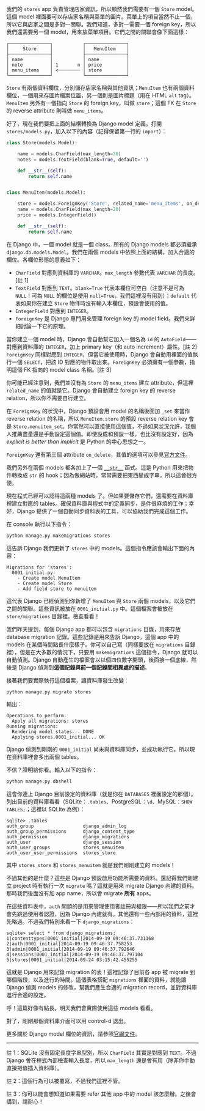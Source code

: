 我們的 `stores` app 負責管理店家資訊，所以顯然我們需要有一個 `Store` model。這個 model 裡面要可以存店家名稱與菜單的圖片。菜單上的項目當然不止一個，所以它與店家之間是多對一關聯。我們知道，多對一需要一個 foreign key，所以我們還需要另一個 model，用來放菜單項目。它們之間的關聯會像下面這樣：

    ┌───────────────┐           ┌───────────────┐
    │     Store     │           │   MenuItem    │
    ├───────────────┤           ├───────────────┤
    │ name          │           │ name          │
    │ note          │ 1       n │ price         │
    │ menu_items    │ <──────── │ store         │
    └───────────────┘           └───────────────┘

`Store` 有兩個資料欄位，分別儲存店家名稱與其他資訊；`MenuItem` 也有兩個資料欄位，一個用來存圖片檔案位置，另一個則是圖片標題（用在 HTML `alt` tag）。`MenuItem` 另外有一個指向 `Store` 的 foreign key，叫做 `store`；這個 FK 在 `Store` 的 reverse attribute 則叫做 `menu_items`。

好了，現在我們要把上面的結構轉換為 Django model 定義。打開 `stores/models.py`，加入以下的內容（記得保留第一行的 `import`）：

```python
class Store(models.Model):

    name = models.CharField(max_length=20)
    notes = models.TextField(blank=True, default='')

    def __str__(self):
        return self.name


class MenuItem(models.Model):

    store = models.ForeignKey('Store', related_name='menu_items', on_delete=models.SET_NULL, null=True)
    name = models.CharField(max_length=20)
    price = models.IntegerField()

    def __str__(self):
        return self.name
```

在 Django 中，一個 model 就是一個 class。所有的 Django models 都必須繼承 `django.db.models.Model`。我們在兩個 models 中依照上面的結構，加入合適的欄位。各欄位形態的意義如下：

* `CharField` 對應到資料庫的 `VARCHAR`。`max_length` 參數代表 `VARCHAR` 的長度。[註 1]
* `TextField` 對應到 `TEXT`。`blank=True` 代表本欄位可空白（注意不是可為 `NULL`！可為 `NULL` 的欄位是使用 `null=True`，我們這裡沒有用到）；`default` 代表如果你在建立 `Store` 物件時沒有輸入本欄位，預設會使用的值。
* `IntegerField` 對應到 `INTEGER`。
* `ForeignKey` 是 Django 專門用來管理 foreign key 的 model field。我們來詳細討論一下它的原理。

當你建立一個 model 時，Django 會自動幫它加入一個名為 `id` 的 `AutoField`——對應到資料庫的 `INTEGER`，加上 primary key（和 auto increment）屬性。[註 2] `ForeignKey` 同樣對應到 `INTEGER`，但當它被使用時，Django 會自動用裡面的值執行一個 `SELECT`，把該 ID 對應的物件取出來。`ForeignKey` 必須擁有一個參數，指明這個 FK 指向的 model class 名稱。[註 3]

你可能已經注意到，我們並沒有為 `Store` 的 `menu_items` 建立 attribute，但這裡 `related_name` 的值就是它。Django 會自動建立 foreign key 的 reverse relation，所以你不需要自行建立。

在 `ForeignKey` 的狀況中，Django 預設會用 model 的名稱後面加 `_set` 來當作 reverse relation 的名稱，所以 `MenuItem.store` 的預設 reverse relation key 會是 `Store.menuitem_set`。你當然可以直接使用這個值，不過如果狀況允許，我個人推薦盡量還是手動設定這個值。即使設成和預設一樣，也比沒有設定好，因為 *explicit is better than implicit* 是 Python 的中心思想之一。

`ForeignKey` 還有第三個 attribute `on_delete`，其值的選項可以參見[官方文件](https://docs.djangoproject.com/en/2.0/ref/models/fields/#django.db.models.ForeignKey.on_delete)。

我們另外在兩個 models 都各加上了一個 [`__str__`](https://docs.python.org/3/reference/datamodel.html#object.__str__) 函式。這是 Python 用來把物件轉換成 `str` 的 hook；因為做網站時，常常需要把東西變成字串，所以這會很方便。

現在程式已經可以認得這兩種 models 了。但如果要儲存它們，還需要在資料庫裡建立對應的 tables。確保資料庫與程式中的定義同步，是件很麻煩的工作；幸好，Django 提供了一個自動同步資料表的工具，可以協助我們完成這個工作。

在 console 執行以下指令：

```bash
python manage.py makemigrations stores
```

這告訴 Django 我們更新了 `stores` 中的 models。這個指令應該會輸出下面的內容：

```
Migrations for 'stores':
  0001_initial.py:
    - Create model MenuItem
    - Create model Store
    - Add field store to menuitem
```

這代表 Django 已經偵測到你新增了 `MenuItem` 與 `Store` 兩個 models，以及它們之間的關聯。這些資訊被放在 `0001_initial.py` 中。這個檔案會被放在 `store/migrations` 目錄裡。檢查看看！

我們昨天提到，每個 Django app 都可以包含 `migrations` 目錄，用來存放 database migration 記錄。這些記錄是用來告訴 Django，這個 app 中的 models 在某個時間點長什麼樣子。你可以自己寫（同樣要放在 `migrations` 目錄裡），但是在大多數的情況下，只要用 `makemigrations` 這個指令，Django 就可以自動偵測。Django 自動產生的檔案會以以個四位數字開頭，後面接一個底線，然後是 Django 偵測到**這個記錄與前一個記錄間相異處的描述**。

接著我們要實際執行這個檔案，讓資料庫發生改變：

```bash
python manage.py migrate stores
```

輸出：

```
Operations to perform:
  Apply all migrations: stores
Running migrations:
  Rendering model states... DONE
  Applying stores.0001_initial... OK
```

Django 偵測到剛剛的 `0001_initial` 尚未與資料庫同步，並成功執行它。所以現在資料庫裡會多出兩個 tables。

不信？證明給你看。輸入以下的指令：

```bash
python manage.py dbshell
```

這會你連上 Django 目前設定的資料庫（就是你在 `DATABASES` 裡面設定的那個）。列出目前的資料庫看看（SQLite：`.tables`、PostgreSQL：`\d`、MySQL：`SHOW TABLES;`；這裡以 SQLite 為例）：

```
sqlite> .tables
auth_group                  django_admin_log          
auth_group_permissions      django_content_type       
auth_permission             django_migrations         
auth_user                   django_session            
auth_user_groups            stores_menuitem           
auth_user_user_permissions  stores_store
```

其中 `stores_store` 和 `stores_menuitem` 就是我們剛剛建立的 models！

不過其他的是什麼？這些是 Django 預設啟用功能所需要的資料。還記得我們剛建立 project 時有執行一次 `migrate` 嗎？這就是用來 migrate Django 內建的資料。那時我們後面沒有加 app name，所以會 migrate **所有** apps。

在這些資料表中，`auth` 開頭的是用來管理使用者註冊與權限——所以我們之前才會先跳過使用者認證，因為 Django 內建就有。其他還有一些內部用的資料，這裡先略過。不過我們特別來看一下 `django_migrations`：

```
sqlite> select * from django_migrations;
1|contenttypes|0001_initial|2014-09-19 09:46:37.731368
2|auth|0001_initial|2014-09-19 09:46:37.758253
3|admin|0001_initial|2014-09-19 09:46:37.792646
4|sessions|0001_initial|2014-09-19 09:46:37.797104
5|stores|0001_initial|2014-09-24 03:15:42.455255
```

這就是 Django 用來記錄 migration 的表！這裡記錄了目前各 app 被 migrate 到哪個階段，以及進行的時間。這個表格搭配 `migrations` 裡面的資料，就能讓 Django 偵測 models 的修改，幫我們產生合適的 migration record，並對資料庫進行合適的設定。

呼！這篇好像有點長。明天我們會實際使用這些 models 看看。

對了，剛剛那個資料庫介面可以用 control-d 退出。


更多關於 Django model 欄位的資訊，請參照[官網文件](https://docs.djangoproject.com/en/1.7/ref/models/fields/)。

---

註 1：SQLite 沒有固定長度字串型別，所以 `CharField` 其實是對應到 `TEXT`。不過 Django 會在程式內部檢查輸入長度，所以 `max_length` 還是會有用（除非你手動直接把值插入資料庫）。

註 2：這個行為可以被覆寫，不過我們這裡不管。

註 3：你可以能會想知道如果需要 refer 其他 app 中的 model 該怎麼辦。之後會講到，請耐心！
